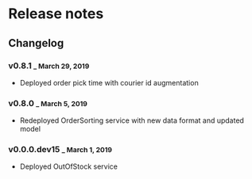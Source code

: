 # Release notes

## Changelog

### v0.8.1 <small>_ March 29, 2019</small>

* Deployed order pick time with courier id augmentation

### v0.8.0 <small>_ March 5, 2019</small>

* Redeployed OrderSorting service with new data format and updated model

### v0.0.0.dev15 <small>_ March 1, 2019</small>

* Deployed OutOfStock service

